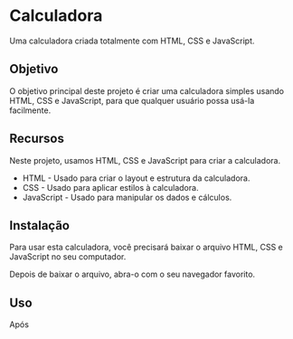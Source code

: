 # Calculadora 

Uma calculadora criada totalmente com HTML, CSS e JavaScript.

## Objetivo

O objetivo principal deste projeto é criar uma calculadora simples usando HTML, CSS e JavaScript, para que qualquer usuário possa usá-la facilmente.

## Recursos

Neste projeto, usamos HTML, CSS e JavaScript para criar a calculadora.

* HTML - Usado para criar o layout e estrutura da calculadora.
* CSS - Usado para aplicar estilos à calculadora.
* JavaScript - Usado para manipular os dados e cálculos.

## Instalação

Para usar esta calculadora, você precisará baixar o arquivo HTML, CSS e JavaScript no seu computador.

Depois de baixar o arquivo, abra-o com o seu navegador favorito.

## Uso

Após
